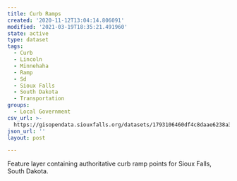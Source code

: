 ```yaml
---
title: Curb Ramps
created: '2020-11-12T13:04:14.806091'
modified: '2021-03-19T18:35:21.491960'
state: active
type: dataset
tags:
  - Curb
  - Lincoln
  - Minnehaha
  - Ramp
  - Sd
  - Sioux Falls
  - South Dakota
  - Transportation
groups:
  - Local Government
csv_url: >-
  https://gisopendata.siouxfalls.org/datasets/1793106460df4c8daae6238a3009427e_15.csv?outSR=%7B%22latestWkid%22%3A32164%2C%22wkid%22%3A32164%7D
json_url: ''
layout: post

---
```

<div>Feature layer containing authoritative curb ramp points for Sioux Falls, South Dakota.</div>
